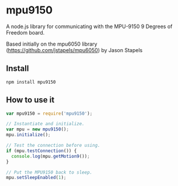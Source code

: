 # mpu9150

A node.js library for communicating with the MPU-9150 9 Degrees of Freedom board.

Based initially on the mpu6050 library (https://github.com/jstapels/mpu6050) by Jason Stapels 

## Install

```
npm install mpu9150
```

## How to use it

```javascript
var mpu9150 = require('mpu9150');

// Instantiate and initialize.
var mpu = new mpu9150();
mpu.initialize();

// Test the connection before using.
if (mpu.testConnection()) {
  console.log(mpu.getMotion9());
}

// Put the MPU9150 back to sleep.
mpu.setSleepEnabled(1);
```
